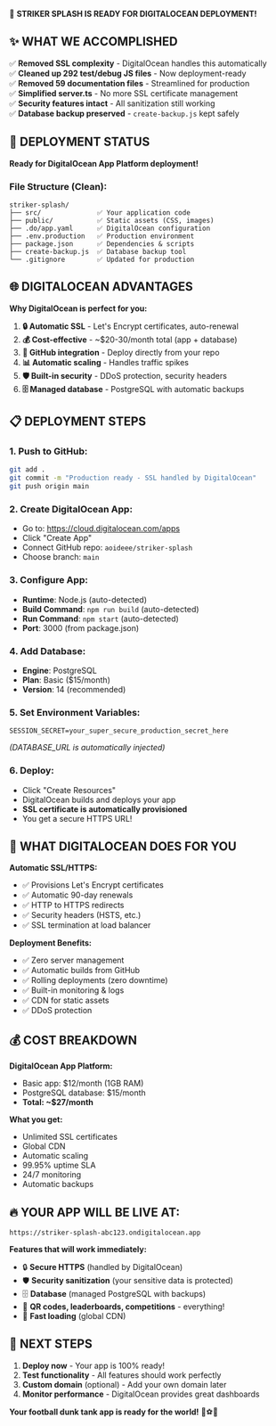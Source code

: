 🎉 **STRIKER SPLASH IS READY FOR DIGITALOCEAN DEPLOYMENT!**

## ✨ WHAT WE ACCOMPLISHED

✅ **Removed SSL complexity** - DigitalOcean handles this automatically  
✅ **Cleaned up 292 test/debug JS files** - Now deployment-ready  
✅ **Removed 59 documentation files** - Streamlined for production  
✅ **Simplified server.ts** - No more SSL certificate management  
✅ **Security features intact** - All sanitization still working  
✅ **Database backup preserved** - `create-backup.js` kept safely

## 🚀 DEPLOYMENT STATUS

**Ready for DigitalOcean App Platform deployment!**

### File Structure (Clean):

```
striker-splash/
├── src/              ✅ Your application code
├── public/           ✅ Static assets (CSS, images)
├── .do/app.yaml      ✅ DigitalOcean configuration
├── .env.production   ✅ Production environment
├── package.json      ✅ Dependencies & scripts
├── create-backup.js  ✅ Database backup tool
└── .gitignore        ✅ Updated for production
```

## 🌐 DIGITALOCEAN ADVANTAGES

**Why DigitalOcean is perfect for you:**

1. **🔒 Automatic SSL** - Let's Encrypt certificates, auto-renewal
2. **💰 Cost-effective** - ~$20-30/month total (app + database)
3. **🔗 GitHub integration** - Deploy directly from your repo
4. **📊 Automatic scaling** - Handles traffic spikes
5. **🛡️ Built-in security** - DDoS protection, security headers
6. **🗄️ Managed database** - PostgreSQL with automatic backups

## 📋 DEPLOYMENT STEPS

### 1. Push to GitHub:

```bash
git add .
git commit -m "Production ready - SSL handled by DigitalOcean"
git push origin main
```

### 2. Create DigitalOcean App:

- Go to: https://cloud.digitalocean.com/apps
- Click "Create App"
- Connect GitHub repo: `aoideee/striker-splash`
- Choose branch: `main`

### 3. Configure App:

- **Runtime**: Node.js (auto-detected)
- **Build Command**: `npm run build` (auto-detected)
- **Run Command**: `npm start` (auto-detected)
- **Port**: 3000 (from package.json)

### 4. Add Database:

- **Engine**: PostgreSQL
- **Plan**: Basic ($15/month)
- **Version**: 14 (recommended)

### 5. Set Environment Variables:

```
SESSION_SECRET=your_super_secure_production_secret_here
```

_(DATABASE_URL is automatically injected)_

### 6. Deploy:

- Click "Create Resources"
- DigitalOcean builds and deploys your app
- **SSL certificate is automatically provisioned**
- You get a secure HTTPS URL!

## 🎯 WHAT DIGITALOCEAN DOES FOR YOU

**Automatic SSL/HTTPS:**

- ✅ Provisions Let's Encrypt certificates
- ✅ Automatic 90-day renewals
- ✅ HTTP to HTTPS redirects
- ✅ Security headers (HSTS, etc.)
- ✅ SSL termination at load balancer

**Deployment Benefits:**

- ✅ Zero server management
- ✅ Automatic builds from GitHub
- ✅ Rolling deployments (zero downtime)
- ✅ Built-in monitoring & logs
- ✅ CDN for static assets
- ✅ DDoS protection

## 💰 COST BREAKDOWN

**DigitalOcean App Platform:**

- Basic app: $12/month (1GB RAM)
- PostgreSQL database: $15/month
- **Total: ~$27/month**

**What you get:**

- Unlimited SSL certificates
- Global CDN
- Automatic scaling
- 99.95% uptime SLA
- 24/7 monitoring
- Automatic backups

## 🔥 YOUR APP WILL BE LIVE AT:

`https://striker-splash-abc123.ondigitalocean.app`

**Features that will work immediately:**

- 🔒 **Secure HTTPS** (handled by DigitalOcean)
- 🛡️ **Security sanitization** (your sensitive data is protected)
- 🗄️ **Database** (managed PostgreSQL with backups)
- 📱 **QR codes, leaderboards, competitions** - everything!
- 🚀 **Fast loading** (global CDN)

## 🎉 NEXT STEPS

1. **Deploy now** - Your app is 100% ready!
2. **Test functionality** - All features should work perfectly
3. **Custom domain** (optional) - Add your own domain later
4. **Monitor performance** - DigitalOcean provides great dashboards

**Your football dunk tank app is ready for the world!** 🏈⚽🎯
